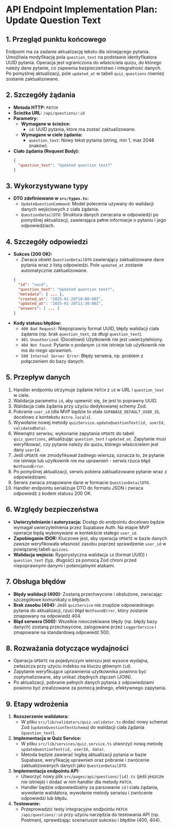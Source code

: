 # API Endpoint Implementation Plan: Update Question Text

## 1. Przegląd punktu końcowego
Endpoint ma za zadanie aktualizację tekstu dla istniejącego pytania. Umożliwia modyfikację pola `question_text` na podstawie identyfikatora UUID pytania. Operacja jest ograniczona do właściciela quizu, do którego należy dane pytanie, co zapewnia bezpieczeństwo i integralność danych. Po pomyślnej aktualizacji, pole `updated_at` w tabeli `quiz_questions` również zostanie zaktualizowane.

## 2. Szczegóły żądania
- **Metoda HTTP:** `PATCH`
- **Ścieżka URL:** `/api/questions/:id`
- **Parametry:**
  - **Wymagane w ścieżce:**
    - `id`: UUID pytania, które ma zostać zaktualizowane.
  - **Wymagane w ciele żądania:**
    - `question_text`: Nowy tekst pytania (string, min 1, max 2048 znaków).
- **Ciało żądania (Request Body):**
  ```json
  {
    "question_text": "Updated question text?"
  }
  ```

## 3. Wykorzystywane typy
- **DTO zdefiniowane w `src/types.ts`:**
  - `UpdateQuestionCommand`: Model polecenia używany do walidacji danych wejściowych z ciała żądania.
  - `QuestionDetailDTO`: Struktura danych zwracana w odpowiedzi po pomyślnej aktualizacji, zawierająca pełne informacje o pytaniu i jego odpowiedziach.

## 4. Szczegóły odpowiedzi
- **Sukces (200 OK):**
  - Zwraca obiekt `QuestionDetailDTO` zawierający zaktualizowane dane pytania wraz z listą odpowiedzi. Pole `updated_at` zostanie automatycznie zaktualizowane.
  ```json
  {
    "id": "uuid",
    "question_text": "Updated question text?",
    "metadata": { ... },
    "created_at": "2025-01-20T10:00:00Z",
    "updated_at": "2025-01-20T11:30:00Z",
    "answers": [ ... ]
  }
  ```
- **Kody statusu błędów:**
  - `400 Bad Request`: Niepoprawny format UUID, błędy walidacji ciała żądania (np. brak `question_text`, za długi `question_text`).
  - `401 Unauthorized`: (Docelowo) Użytkownik nie jest uwierzytelniony.
  - `404 Not Found`: Pytanie o podanym `id` nie istnieje lub użytkownik nie ma do niego uprawnień.
  - `500 Internal Server Error`: Błędy serwera, np. problem z połączeniem do bazy danych.

## 5. Przepływ danych
1. Handler endpointu otrzymuje żądanie `PATCH` z `id` w URL i `question_text` w ciele.
2. Walidacja parametru `id`, aby upewnić się, że jest to poprawny UUID.
3. Walidacja ciała żądania przy użyciu dedykowanej schemy Zod.
4. Pobranie `user_id` (dla MVP będzie to stała `SUPABASE_DEFAULT_USER_ID`, docelowo z kontekstu `Astro.locals`).
5. Wywołanie nowej metody `quizService.updateQuestionText(id, userId, validatedData)`.
6. Wewnątrz serwisu, wykonanie zapytania `UPDATE` do tabeli `quiz_questions`, aktualizując `question_text` i `updated_at`. Zapytanie musi weryfikować, czy pytanie należy do quizu, którego właścicielem jest dany `userId`.
7. Jeśli `UPDATE` nie zmodyfikował żadnego wiersza, oznacza to, że pytanie nie istnieje lub użytkownik nie ma uprawnień - serwis rzuca błąd `NotFoundError`.
8. Po pomyślnej aktualizacji, serwis pobiera zaktualizowane pytanie wraz z odpowiedziami.
9. Serwis zwraca zmapowane dane w formacie `QuestionDetailDTO`.
10. Handler endpointu serializuje DTO do formatu JSON i zwraca odpowiedź z kodem statusu 200 OK.

## 6. Względy bezpieczeństwa
- **Uwierzytelnianie i autoryzacja:** Dostęp do endpointu docelowo będzie wymagał uwierzytelnienia przez Supabase Auth. Na etapie MVP operacje będą wykonywane w kontekście stałego `user_id`.
- **Zapobieganie IDOR:** Kluczowe jest, aby operacja `UPDATE` w bazie danych zawsze weryfikowała własność zasobu poprzez sprawdzenie `user_id` w powiązanej tabeli `quizzes`.
- **Walidacja wejścia:** Rygorystyczna walidacja `id` (format UUID) i `question_text` (typ, długość) za pomocą Zod chroni przed niepoprawnymi danymi i potencjalnymi atakami.

## 7. Obsługa błędów
- **Błędy walidacji (400):** Zostaną przechwycone i obsłużone, zwracając szczegółowe komunikaty o błędach.
- **Brak zasobu (404):** Jeśli `quizService` nie znajdzie odpowiedniego pytania do aktualizacji, rzuci błąd `NotFoundError`, który zostanie zmapowany na odpowiedź 404.
- **Błąd serwera (500):** Wszelkie nieoczekiwane błędy (np. błędy bazy danych) zostaną przechwycone, zalogowane przez `LoggerService` i zmapowane na standardową odpowiedź 500.

## 8. Rozważania dotyczące wydajności
- Operacja `UPDATE` na pojedynczym wierszu jest wysoce wydajna, zwłaszcza przy użyciu indeksu na kluczu głównym (`id`).
- Zapytanie weryfikujące uprawnienia użytkownika powinno być zoptymalizowane, aby unikać zbędnych złączeń (JOIN).
- Po aktualizacji, pobranie pełnych danych pytania z odpowiedziami powinno być zrealizowane za pomocą jednego, efektywnego zapytania.

## 9. Etapy wdrożenia
1. **Rozszerzenie walidatora:**
   - W pliku `src/lib/validators/quiz.validator.ts` dodać nowy schemat Zod (`updateQuestionTextSchema`) do walidacji ciała żądania (`question_text`).
2. **Implementacja w Quiz Service:**
   - W pliku `src/lib/services/quiz.service.ts` utworzyć nową metodę `updateQuestionText(id, userId, data)`.
   - Metoda będzie zawierać logikę aktualizacji pytania w bazie Supabase, weryfikację uprawnień oraz pobranie i zwrócenie zaktualizowanych danych jako `QuestionDetailDTO`.
3. **Implementacja endpointu API:**
   - Utworzyć nowy plik `src/pages/api/questions/[id].ts` (jeśli jeszcze nie istnieje) i dodać w nim handler dla metody `PATCH`.
   - Handler będzie odpowiedzialny za parsowanie `id` i ciała żądania, wywołanie walidatora, wywołanie metody serwisu i zwrócenie odpowiedzi lub błędu.
4. **Testowanie:**
   - Przeprowadzić testy integracyjne endpointu `PATCH /api/questions/:id` przy użyciu narzędzia do testowania API (np. Postman), sprawdzając scenariusze sukcesu i błędów (400, 404).
